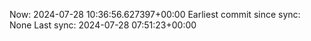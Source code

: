 Now: 2024-07-28 10:36:56.627397+00:00 Earliest commit since sync: None Last sync: 2024-07-28 07:51:23+00:00
